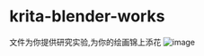 # krita-blender-works
文件为你提供研究实验,为你的绘画锦上添花
![image](https://github.com/kungful/krita-blender-works/blob/main/donation.png)
